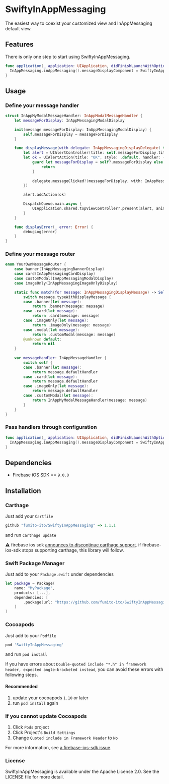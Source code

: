 # SwiftyInAppMessaging

The easiest way to coexist your customized view and InAppMessaging default view.  

## Features

There is only one step to start using SwiftyInAppMessaging.

```swift
func application(_ application: UIApplication, didFinishLaunchWithOptions launchOptions: [UIApplication.LaunchOptionsKey: Any]?) -> Bool {
  InAppMessaging.inAppMessaging().messageDisplayComponent = SwiftyInAppMessaging()
}
```

## Usage

### Define your message handler

```swift
struct InAppMyModalMessageHandler: InAppModalMessageHandler {
    let messageForDisplay: InAppMessagingModalDisplay

    init(message messageForDisplay: InAppMessagingModalDisplay) {
        self.messageForDisplay = messageForDisplay
    }

    func displayMessage(with delegate: InAppMessagingDisplayDelegate) throws {
        let alert = UIAlertController(title: self.messageForDisplay.title)
        let ok = UIAlertAction(title: "OK", style: .default, handler: { [weak self] _ in
            guard let messageForDisplay = self?.messageForDisplay else {
                return
            }
            
            delegate.messageClicked?(messageForDisplay, with: InAppMessagingAction(actionText: "OK", actionURL: nil)
        })

        alert.addAction(ok)

        DispatchQueue.main.async {
            UIApplication.shared.topViewController?.present(alert, animated: true, completion: nil)
        }
    }

    func displayError(_ error: Error) {
        debugLog(error)
    }
}
```

### Define your message router

```swift
enum YourOwnMessageRouter {
    case banner(InAppMessagingBannerDisplay)
    case card(InAppMessagingCardDisplay)
    case customModal(InAppMessagingModalDisplay)
    case imageOnly(InAppMessagingImageOnlyDisplay)

    static func match(for message: InAppMessagingDisplayMessage) -> Self? {
        switch message.typeWithDisplayMessage {
        case .banner(let message):
            return .banner(message: message)
        case .card(let message):
            return .card(message: message)
        case .imageOnly(let message):
            return .imageOnly(message: message)
        case .modal(let message):
            return .customModal(message: message)
        @unknown default:
            return nil
    }
    
    var messageHandler: InAppMessageHandler {
        switch self {
        case .banner(let message):
            return message.defaultHandler
        case .card(let message):
            return message.defaultHandler
        case .imageOnly(let message):
            return message.defaultHandler
        case .customModal(let message):
            return InAppMyModalMessageHandler(message: message)
        }
    }
}
```

### Pass handlers through configuration

```swift
func application(_ application: UIApplication, didFinishLaunchWithOptions launchOptions: [UIApplication.LaunchOptionsKey: Any]?) -> Bool {
  InAppMessaging.inAppMessaging().messageDisplayComponent = SwiftyInAppMessaging<YourOwnMessageRouter>()
}
```

## Dependencies

- Firebase iOS SDK == `9.0.0`

## Installation

### Carthage

Just add your `Cartfile`

```ruby
github "fumito-ito/SwiftyInAppMessaging" ~> 1.1.1
```

and run `carthage update`

:warning: firebase ios sdk [announces to discontinue carthage support](https://github.com/firebase/firebase-ios-sdk/discussions/7129). if firebase-ios-sdk stops supporting carthage, this library will follow.

### Swift Package Manager

Just add to your `Package.swift` under dependencies

```swift
let package = Package(
    name: "MyPackage",
    products: [...],
    dependencies: [
        .package(url: "https://github.com/fumito-ito/SwiftyInAppMessaging.git", .upToNextMajor(from: "1.1.1"))
    ]
)
```

### Cocoapods

Just add to your `Podfile`

```ruby
pod 'SwiftyInAppMessaging'
```

and run `pod install`

If you have errors about `Double-quoted include "*.h" in framework header, expected angle-bracketed instead`, you can avoid these errors with following steps.

#### Recommended

1. update your cocoapods `1.10` or later
1. run `pod install` again

### If you cannot update Cocoapods

1. Click `Pods` project
1. Click Project's `Build Settings`
1. Change `Quoted include in Framework Header` to `No`

For more information, see [a firebase-ios-sdk issue](https://github.com/firebase/firebase-ios-sdk/issues/5987).

### License

SwiftyInAppMessaging is available under the Apache License 2.0. See the LICENSE file for more detail.
